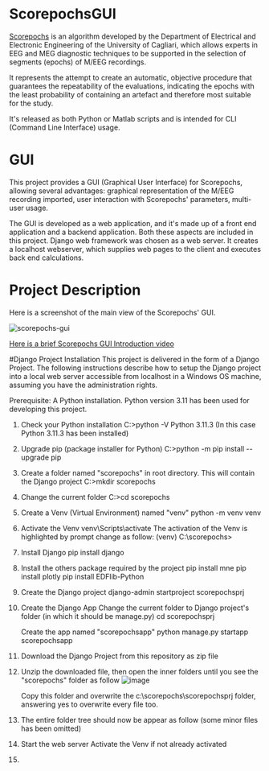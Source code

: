 # ScorepochsGUI
[Scorepochs](https://github.com/smlacava/scorepochs/tree/master/Python) is an algorithm developed by the Department of Electrical and Electronic Engineering of the University of Cagliari, which allows experts in EEG and MEG diagnostic techniques to be supported in the selection of segments (epochs) of M/EEG recordings.

It represents the attempt to create an automatic, objective procedure that guarantees the repeatability of the evaluations, indicating the epochs with the least probability of containing an artefact and therefore most suitable for the study.

It's released as both Python or Matlab scripts and is intended for CLI (Command Line Interface) usage.

# GUI
This project provides a GUI (Graphical User Interface) for Scorepochs, allowing several advantages: graphical representation of the M/EEG recording imported, user interaction with Scorepochs' parameters, multi-user usage.

The GUI is developed as a web application, and it's made up of a front end application and a backend application. Both these aspects are included in this project. Django web framework was chosen as a web server. It creates a localhost webserver, which supplies web pages to the client and executes back end calculations.

# Project Description

Here is a screenshot of the main view of the Scorepochs' GUI.

![scorepochs-gui](https://github.com/RobertoOnidi/ScorepochsGUI/assets/145294028/af24120a-aab5-4713-bf79-6c6fad4bbf09)

[Here is a brief Scorepochs GUI Introduction video](https://vimeo.com/871738632)

#Django Project Installation
This project is delivered in the form of a Django Project. The following instructions describe how to setup the Django project into a local web server accessible from localhost in a Windows OS machine, assuming you have the administration rights.

Prerequisite:
A Python installation. Python version 3.11 has been used for developing this project.


1. Check your Python installation
C:\>python -V
Python 3.11.3
(In this case Python 3.11.3 has been installed)

2. Upgrade pip (package installer for Python)
C:\>python -m pip install --upgrade pip

3. Create a folder named "scorepochs" in root directory. This will contain the Django project
C:\>mkdir scorepochs

4. Change the current folder
C:\>cd scorepochs

5. Create a Venv (Virtual Environment) named "venv"
python -m venv venv

6. Activate the Venv
venv\Scripts\activate
The activation of the Venv is highlighted by prompt change as follow:
(venv) C:\scorepochs>

7. Install Django
pip install django

8. Install the others package required by the project
pip install mne
pip install plotly
pip install EDFlib-Python

9. Create the Django project
    django-admin startproject scorepochsprj

10. Create the Django App
    Change the current folder to Django project's folder (in which it should be manage.py)
    cd scorepochsprj
    
    Create the app named "scorepochsapp"
    python manage.py startapp scorepochsapp
    
12. Download the Django Project from this repository as zip file

13. Unzip the downloaded file, then open the inner folders until you see the "scorepochs" folder as follow
    ![image](https://github.com/RobertoOnidi/ScorepochsGUI/assets/145294028/e579982a-70d1-424e-b8a2-5eefe609e745)

    Copy this folder and overwrite the c:\scorepochs\scorepochsprj folder, answering yes to overwrite every file too.

13. The entire folder tree should now be appear as follow (some minor files has been omitted)



14. Start the web server
Activate the Venv if not already activated



16. 











